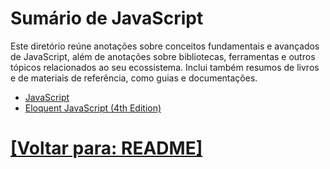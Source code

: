 # Sumário de JavaScript

Este diretório reúne anotações sobre conceitos fundamentais e avançados de JavaScript, além de anotações sobre bibliotecas, ferramentas e outros tópicos relacionados ao seu ecossistema. Inclui também resumos de livros e de materiais de referência, como guias e documentações.

- [JavaScript](./1-javascript/javascript.md)
- [Eloquent JavaScript (4th Edition)]()

# [[Voltar para: README]](../README.md)